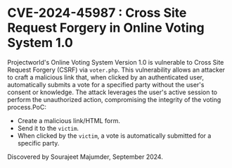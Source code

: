 # CVE-2024-45987 : Cross Site Request Forgery in Online Voting System 1.0

Projectworld's Online Voting System Version 1.0 is vulnerable to Cross Site Request Forgery (CSRF) via `voter.php`. This vulnerability allows an attacker to craft a malicious link that, when clicked by an authenticated user, automatically submits a vote for a specified party without the user's consent or knowledge. The attack leverages the user's active session to perform the unauthorized action, compromising the integrity of the voting process.PoC: 

- Create a malicious link/HTML form.
- Send it to the `victim`.
- When clicked by the `victim`, a vote is automatically submitted for a specific party.
  
Discovered by Sourajeet Majumder, September 2024.
